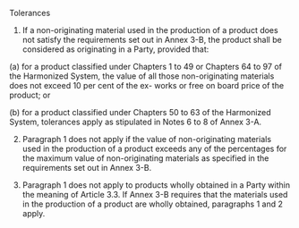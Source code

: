 Tolerances


1. If a non-originating material used in the production of a product does not satisfy the requirements set out in Annex 3-B, the product shall be considered as originating in a Party, provided that:

(a) for a product classified under Chapters 1 to 49 or Chapters 64 to 97 of the Harmonized System, the value of all those non-originating materials does not exceed 10 per cent of the ex- works or free on board price of the product; or

(b) for a product classified under Chapters 50 to 63 of the Harmonized System, tolerances apply as stipulated in Notes 6 to 8 of Annex 3-A.

2. Paragraph 1 does not apply if the value of non-originating materials used in the production of a product exceeds any of the percentages for the maximum value of non-originating materials as specified in the requirements set out in Annex 3-B.

3. Paragraph 1 does not apply to products wholly obtained in a Party within the meaning of Article 3.3. If Annex 3-B requires that the materials used in the production of a product are wholly obtained, paragraphs 1 and 2 apply.
